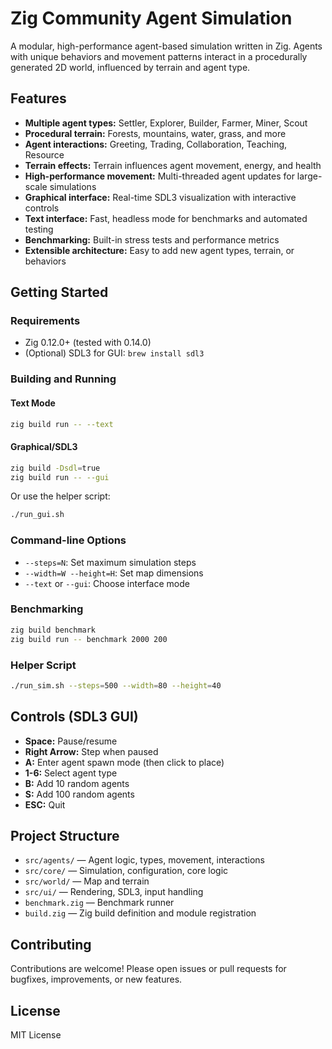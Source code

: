 # Zig Community Agent Simulation

A modular, high-performance agent-based simulation written in Zig. Agents with unique behaviors and movement patterns interact in a procedurally generated 2D world, influenced by terrain and agent type.

## Features
- **Multiple agent types:** Settler, Explorer, Builder, Farmer, Miner, Scout
- **Procedural terrain:** Forests, mountains, water, grass, and more
- **Agent interactions:** Greeting, Trading, Collaboration, Teaching, Resource
- **Terrain effects:** Terrain influences agent movement, energy, and health
- **High-performance movement:** Multi-threaded agent updates for large-scale simulations
- **Graphical interface:** Real-time SDL3 visualization with interactive controls
- **Text interface:** Fast, headless mode for benchmarks and automated testing
- **Benchmarking:** Built-in stress tests and performance metrics
- **Extensible architecture:** Easy to add new agent types, terrain, or behaviors

## Getting Started

### Requirements
- Zig 0.12.0+ (tested with 0.14.0)
- (Optional) SDL3 for GUI: `brew install sdl3`

### Building and Running

#### Text Mode
```sh
zig build run -- --text
```

#### Graphical/SDL3
```sh
zig build -Dsdl=true
zig build run -- --gui
```
Or use the helper script:
```sh
./run_gui.sh
```

### Command-line Options
- `--steps=N`: Set maximum simulation steps
- `--width=W --height=H`: Set map dimensions
- `--text` or `--gui`: Choose interface mode

### Benchmarking
```sh
zig build benchmark
zig build run -- benchmark 2000 200
```

### Helper Script
```sh
./run_sim.sh --steps=500 --width=80 --height=40
```

## Controls (SDL3 GUI)
- **Space:** Pause/resume
- **Right Arrow:** Step when paused
- **A:** Enter agent spawn mode (then click to place)
- **1-6:** Select agent type
- **B:** Add 10 random agents
- **S:** Add 100 random agents
- **ESC:** Quit

## Project Structure
- `src/agents/` — Agent logic, types, movement, interactions
- `src/core/` — Simulation, configuration, core logic
- `src/world/` — Map and terrain
- `src/ui/` — Rendering, SDL3, input handling
- `benchmark.zig` — Benchmark runner
- `build.zig` — Zig build definition and module registration

## Contributing
Contributions are welcome! Please open issues or pull requests for bugfixes, improvements, or new features.

## License
MIT License